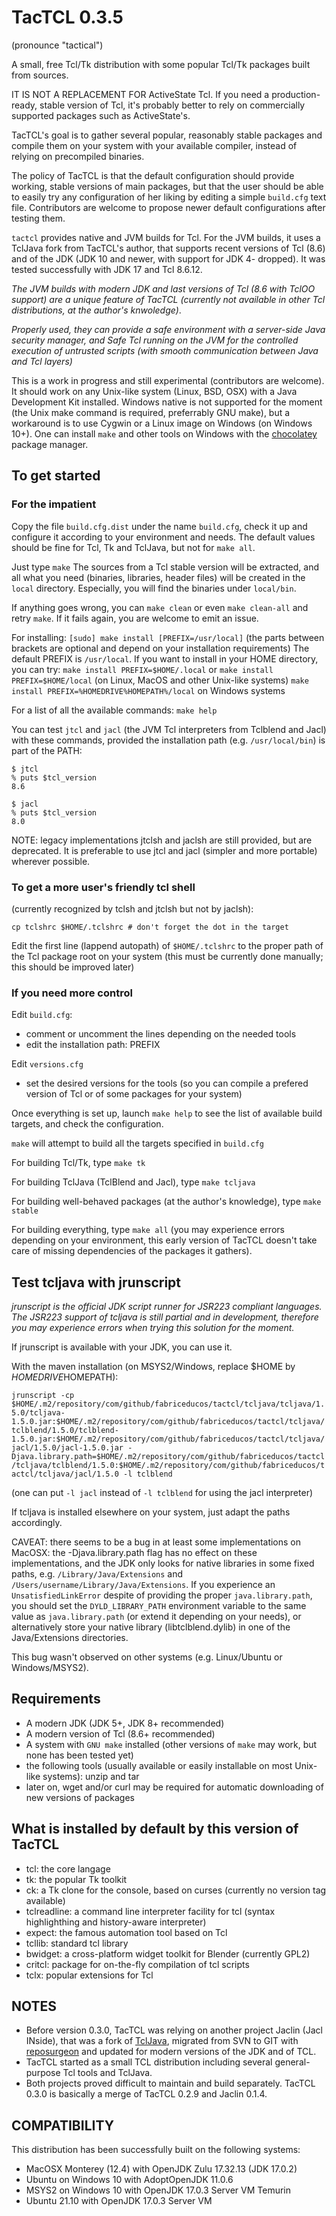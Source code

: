 # TacTCL 0.3.5
(pronounce "tactical")

A small, free Tcl/Tk distribution with some popular Tcl/Tk packages built from sources.

IT IS NOT A REPLACEMENT FOR ActiveState Tcl.
If you need a production-ready, stable version of Tcl, it's probably better to rely on commercially supported packages such as ActiveState's.

TacTCL's goal is to gather several popular, reasonably stable packages and compile them on your system with your available compiler, instead of relying on precompiled binaries.

The policy of TacTCL is that the default configuration should provide working, stable versions of main packages, but that the user should be able to easily try any configuration of her liking by editing a simple `build.cfg` text file. Contributors are welcome to propose newer default configurations after testing them. 

`tactcl` provides native and JVM builds for Tcl. For the JVM builds, it uses a TclJava fork from TacTCL's author, that supports recent versions of Tcl (8.6) and of the JDK (JDK 10 and newer, with support for JDK 4- dropped). It was tested successfully with JDK 17 and Tcl 8.6.12.

*The JVM builds with modern JDK and last versions of Tcl (8.6 with TclOO support) are a unique feature of TacTCL (currently not available in other Tcl distributions, at the author's knwoledge)*.

*Properly used, they can provide a safe environment with a server-side Java security manager, and Safe Tcl running on the JVM for the controlled execution of untrusted scripts (with smooth communication between Java and Tcl layers)*

This is a work in progress and still experimental (contributors are welcome).
It should work on any Unix-like system (Linux, BSD, OSX) with a Java Development Kit installed.
Windows native is not supported for the moment (the Unix make command is required, preferrably GNU make), but a workaround is to use Cygwin or a Linux image on Windows (on Windows 10+). One can install `make` and other tools on Windows with the [chocolatey](https://chocolatey.org) package manager. 

## To get started

### For the impatient

Copy the file `build.cfg.dist` under the name `build.cfg`, check it up and configure it according to your environment and needs.
The default values should be fine for Tcl, Tk and TclJava, but not for `make all`.

Just type `make`
The sources from a Tcl stable version will be extracted, and all what you need (binaries, libraries, header files) will be created in the `local` directory.
Especially, you will find the binaries under `local/bin`.

If anything goes wrong, you can `make clean` or even `make clean-all` and retry `make`. If it fails again, you are welcome to emit an issue.

For installing: `[sudo] make install [PREFIX=/usr/local]`
(the parts between brackets are optional and depend on your installation requirements)
The default PREFIX is `/usr/local`. If you want to install in your HOME directory, you can try:
`make install PREFIX=$HOME/.local` or `make install PREFIX=$HOME/local` (on Linux, MacOS and other Unix-like systems)
`make install PREFIX=%HOMEDRIVE%HOMEPATH%/local` on Windows systems

For a list of all the available commands: `make help`

You can test `jtcl` and `jacl` (the JVM Tcl interpreters from Tclblend and Jacl) with these commands, provided
the installation path (e.g. `/usr/local/bin`) is part of the PATH:

```
$ jtcl 
% puts $tcl_version
8.6
```

```
$ jacl 
% puts $tcl_version
8.0
```

NOTE: legacy implementations jtclsh and jaclsh are still provided, but are deprecated. It is preferable to use jtcl and jacl (simpler and more portable) wherever possible.

### To get a more user's friendly tcl shell
(currently recognized by tclsh and jtclsh but not by jaclsh):

`cp tclshrc $HOME/.tclshrc # don't forget the dot in the target`

Edit the first line (lappend autopath) of `$HOME/.tclshrc` to the proper path of the Tcl package root on your system
(this must be currently done manually; this should be improved later)

### If you need more control

Edit `build.cfg`:
  - comment or uncomment the lines depending on the needed tools
  - edit the installation path: PREFIX

Edit `versions.cfg`
  - set the desired versions for the tools (so you can compile a prefered version of Tcl or of some packages for your system)

Once everything is set up, launch `make help` to see the list of available build targets, and check the configuration.

`make` will attempt to build all the targets specified in `build.cfg`

For building Tcl/Tk, type `make tk`

For building TclJava (TclBlend and Jacl), type `make tcljava`

For building well-behaved packages (at the author's knowledge), type `make stable`

For building everything, type `make all` (you may experience errors depending on your environment, this early version of TacTCL doesn't take care of missing dependencies of the packages it gathers).

## Test tcljava with jrunscript

*jrunscript is the official JDK script runner for JSR223 compliant languages. The JSR223 support of tcljava is still partial and in development, therefore you may experience errors when trying this solution for the moment.*

If jrunscript is available with your JDK, you can use it.

With the maven installation (on MSYS2/Windows, replace $HOME by $HOMEDRIVE$HOMEPATH):

`jrunscript -cp $HOME/.m2/repository/com/github/fabriceducos/tactcl/tcljava/tcljava/1.5.0/tcljava-1.5.0.jar:$HOME/.m2/repository/com/github/fabriceducos/tactcl/tcljava/tclblend/1.5.0/tclblend-1.5.0.jar:$HOME/.m2/repository/com/github/fabriceducos/tactcl/tcljava/jacl/1.5.0/jacl-1.5.0.jar -Djava.library.path=$HOME/.m2/repository/com/github/fabriceducos/tactcl/tcljava/tclblend/1.5.0:$HOME/.m2/repository/com/github/fabriceducos/tactcl/tcljava/jacl/1.5.0 -l tclblend`

(one can put `-l jacl` instead of `-l tclblend` for using the jacl interpreter)

If tcljava is installed elsewhere on your system, just adapt the paths accordingly.

CAVEAT: there seems to be a bug in at least some implementations on MacOSX: the -Djava.library.path flag has no effect on these implementations, and the JDK only looks for native libraries in some fixed paths, e.g. `/Library/Java/Extensions` and `/Users/username/Library/Java/Extensions`. If you experience an `UnsatisfiedLinkError` despite of providing
the proper `java.library.path`, you should set the `DYLD_LIBRARY_PATH` environment variable to the same value as `java.library.path` (or extend it depending on your needs), or alternatively store your native library (libtclblend.dylib) in one of the Java/Extensions directories.

This bug wasn't observed on other systems (e.g. Linux/Ubuntu or Windows/MSYS2). 

## Requirements
  - A modern JDK (JDK 5+, JDK 8+ recommended)
  - A modern version of Tcl (8.6+ recommended)
  - A system with `GNU make` installed (other versions of `make` may work, but none has been tested yet)
  - the following tools (usually available or easily installable on most Unix-like systems): unzip and tar
  - later on, wget and/or curl may be required for automatic downloading of new versions of packages

## What is installed by default by this version of TacTCL

  - tcl: the core langage
  - tk: the popular Tk toolkit
  - ck: a Tk clone for the console, based on curses (currently no version tag available)
  - tclreadline: a command line interpreter facility for tcl (syntax highlighthing and history-aware interpreter)
  - expect: the famous automation tool based on Tcl
  - tcllib: standard tcl library
  - bwidget: a cross-platform widget toolkit for Blender (currently GPL2)
  - critcl: package for on-the-fly compilation of tcl scripts
  - tclx: popular extensions for Tcl

## NOTES

  - Before version 0.3.0, TacTCL was relying on another project Jaclin (Jacl INside), that
    was a fork of [TclJava](https://sourceforge.net/projects/tcljava/files/), migrated from
    SVN to GIT with [reposurgeon](https://gitlab.com/esr/reposurgeon) and updated for modern
    versions of the JDK and of TCL. 
  - TacTCL started as a small TCL distribution including several general-purpose Tcl tools
    and TclJava.
  - Both projects proved difficult to maintain and build separately. TacTCL 0.3.0 is basically
    a merge of TacTCL 0.2.9 and Jaclin 0.1.4.

## COMPATIBILITY

This distribution has been successfully built on the following systems:
  - MacOSX Monterey (12.4) with OpenJDK Zulu 17.32.13 (JDK 17.0.2)
  - Ubuntu on Windows 10 with AdoptOpenJDK 11.0.6
  - MSYS2 on Windows 10 with OpenJDK 17.0.3 Server VM Temurin
  - Ubuntu 21.10 with OpenJDK 17.0.3 Server VM
